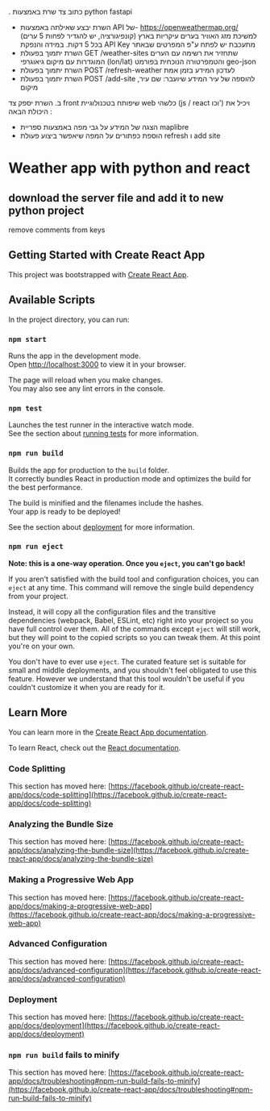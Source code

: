 . כתוב צד שרת באמצעות python fastapi
- השרת יבצע שאילתה באמצעות API של- https://openweathermap.org/  למשיכת מזג האוויר בערים עיקריות בארץ (קונפיגורציה, יש להגדיר לפחות 5 ערים)  בכל 5 דקות.
   במידה והנפקת API Key מתעכבת יש לפתח ע"פ המפרטים שבאתר
- השרת יתמוך בפעולת GET /weather-sites שתחזיר את רשימה עם הערים המוגדרות עם מיקום גיאוגרפי (lon/lat) והטמפרטורה הנוכחית בפורמט geo-json
- השרת יתמוך בפעולת POST /refresh-weather לעדכון המידע בזמן אמת
- השרת יתמוך בפעולת POST /add-site להוספה של עיר
המידע שיועבר: שם עיר, מיקום

ב. השרת יספק צד front שיפותח בטכנולוגיית web כלשהי (js / react וכו') ויכיל את היכולת הבאה :
- הצגה של המידע על גבי מפה באמצעות ספריית maplibre
- הוספת כפתורים על המפה שיאפשר ביצוע פעולת refresh ו add site

# Weather app with python and react

## download the server file and add it to new python project

remove comments from keys

## Getting Started with Create React App

This project was bootstrapped with [Create React App](https://github.com/facebook/create-react-app).

## Available Scripts

In the project directory, you can run:

### `npm start`

Runs the app in the development mode.\
Open [http://localhost:3000](http://localhost:3000) to view it in your browser.

The page will reload when you make changes.\
You may also see any lint errors in the console.

### `npm test`

Launches the test runner in the interactive watch mode.\
See the section about [running tests](https://facebook.github.io/create-react-app/docs/running-tests) for more information.

### `npm run build`

Builds the app for production to the `build` folder.\
It correctly bundles React in production mode and optimizes the build for the best performance.

The build is minified and the filenames include the hashes.\
Your app is ready to be deployed!

See the section about [deployment](https://facebook.github.io/create-react-app/docs/deployment) for more information.

### `npm run eject`

**Note: this is a one-way operation. Once you `eject`, you can't go back!**

If you aren't satisfied with the build tool and configuration choices, you can `eject` at any time. This command will remove the single build dependency from your project.

Instead, it will copy all the configuration files and the transitive dependencies (webpack, Babel, ESLint, etc) right into your project so you have full control over them. All of the commands except `eject` will still work, but they will point to the copied scripts so you can tweak them. At this point you're on your own.

You don't have to ever use `eject`. The curated feature set is suitable for small and middle deployments, and you shouldn't feel obligated to use this feature. However we understand that this tool wouldn't be useful if you couldn't customize it when you are ready for it.

## Learn More

You can learn more in the [Create React App documentation](https://facebook.github.io/create-react-app/docs/getting-started).

To learn React, check out the [React documentation](https://reactjs.org/).

### Code Splitting

This section has moved here: [https://facebook.github.io/create-react-app/docs/code-splitting](https://facebook.github.io/create-react-app/docs/code-splitting)

### Analyzing the Bundle Size

This section has moved here: [https://facebook.github.io/create-react-app/docs/analyzing-the-bundle-size](https://facebook.github.io/create-react-app/docs/analyzing-the-bundle-size)

### Making a Progressive Web App

This section has moved here: [https://facebook.github.io/create-react-app/docs/making-a-progressive-web-app](https://facebook.github.io/create-react-app/docs/making-a-progressive-web-app)

### Advanced Configuration

This section has moved here: [https://facebook.github.io/create-react-app/docs/advanced-configuration](https://facebook.github.io/create-react-app/docs/advanced-configuration)

### Deployment

This section has moved here: [https://facebook.github.io/create-react-app/docs/deployment](https://facebook.github.io/create-react-app/docs/deployment)

### `npm run build` fails to minify

This section has moved here: [https://facebook.github.io/create-react-app/docs/troubleshooting#npm-run-build-fails-to-minify](https://facebook.github.io/create-react-app/docs/troubleshooting#npm-run-build-fails-to-minify)

